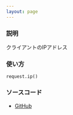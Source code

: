```yaml
---
layout: page
---
```


### 説明

クライアントのIPアドレス

### 使い方

    request.ip()

### ソースコード

- [GitHub](https://github.com/rails/rails/blob/984c3ef2775781d47efa9f541ce570daa2434a80/actionpack/lib/action_dispatch/http/request.rb#L283)
